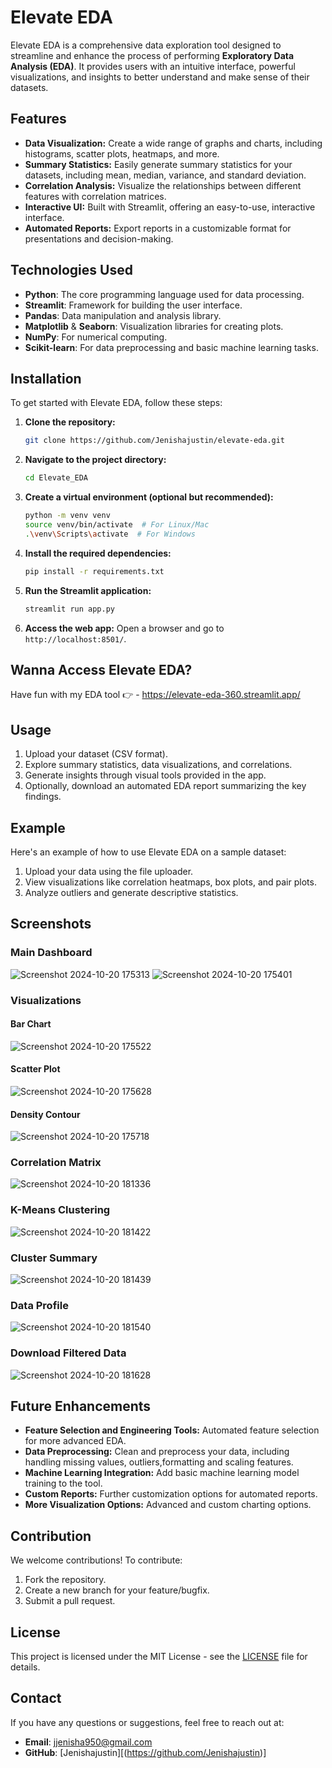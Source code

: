 # Elevate EDA

Elevate EDA is a comprehensive data exploration tool designed to streamline and enhance the process of performing **Exploratory Data Analysis (EDA)**. It provides users with an intuitive interface, powerful visualizations, and insights to better understand and make sense of their datasets.

## Features
- **Data Visualization:** Create a wide range of graphs and charts, including histograms, scatter plots, heatmaps, and more.
- **Summary Statistics:** Easily generate summary statistics for your datasets, including mean, median, variance, and standard deviation.
- **Correlation Analysis:** Visualize the relationships between different features with correlation matrices.
- **Interactive UI:** Built with Streamlit, offering an easy-to-use, interactive interface.
- **Automated Reports:** Export reports in a customizable format for presentations and decision-making.

## Technologies Used
- **Python**: The core programming language used for data processing.
- **Streamlit**: Framework for building the user interface.
- **Pandas**: Data manipulation and analysis library.
- **Matplotlib** & **Seaborn**: Visualization libraries for creating plots.
- **NumPy**: For numerical computing.
- **Scikit-learn**: For data preprocessing and basic machine learning tasks.

## Installation

To get started with Elevate EDA, follow these steps:

1. **Clone the repository:**

    ```bash
    git clone https://github.com/Jenishajustin/elevate-eda.git
    ```

2. **Navigate to the project directory:**

    ```bash
    cd Elevate_EDA
    ```

3. **Create a virtual environment (optional but recommended):**

    ```bash
    python -m venv venv
    source venv/bin/activate  # For Linux/Mac
    .\venv\Scripts\activate  # For Windows
    ```

4. **Install the required dependencies:**

    ```bash
    pip install -r requirements.txt
    ```

5. **Run the Streamlit application:**

    ```bash
    streamlit run app.py
    ```

6. **Access the web app:**
   Open a browser and go to `http://localhost:8501/`.

## Wanna Access Elevate EDA?
Have fun with my EDA tool 👉 - https://elevate-eda-360.streamlit.app/
## Usage

1. Upload your dataset (CSV format).
2. Explore summary statistics, data visualizations, and correlations.
3. Generate insights through visual tools provided in the app.
4. Optionally, download an automated EDA report summarizing the key findings.

## Example

Here's an example of how to use Elevate EDA on a sample dataset:

1. Upload your data using the file uploader.
2. View visualizations like correlation heatmaps, box plots, and pair plots.
3. Analyze outliers and generate descriptive statistics.

## Screenshots

### Main Dashboard
![Screenshot 2024-10-20 175313](https://github.com/user-attachments/assets/bb602f2e-1b43-4f79-bec8-04c545b9950a)
![Screenshot 2024-10-20 175401](https://github.com/user-attachments/assets/99a6de71-b0f6-4a9c-a70c-2d3ca5b9bc28)

### Visualizations
#### Bar Chart
![Screenshot 2024-10-20 175522](https://github.com/user-attachments/assets/70fe15df-b23a-453e-b6c9-9105cae3485c)

#### Scatter Plot
![Screenshot 2024-10-20 175628](https://github.com/user-attachments/assets/957320b9-53f7-470a-8100-96e3f163b40b)

#### Density Contour
![Screenshot 2024-10-20 175718](https://github.com/user-attachments/assets/6ce76283-a050-44c9-a6d1-7765604c5d98)

### Correlation Matrix
![Screenshot 2024-10-20 181336](https://github.com/user-attachments/assets/7a2ee25b-d270-4e8c-8c8b-ac7c2f2a81b0)

### K-Means Clustering
![Screenshot 2024-10-20 181422](https://github.com/user-attachments/assets/7526634f-9830-4ad6-9396-a948e5e4e8d4)

### Cluster Summary
![Screenshot 2024-10-20 181439](https://github.com/user-attachments/assets/7efd0914-11e3-45d4-adef-719e0bd26d98)

### Data Profile
![Screenshot 2024-10-20 181540](https://github.com/user-attachments/assets/a1c844c0-1847-485f-91ca-6c2d4835d14f)

### Download Filtered Data
![Screenshot 2024-10-20 181628](https://github.com/user-attachments/assets/6304c2cd-fc39-4a07-a8d9-d1f4abc0e59c)

## Future Enhancements

- **Feature Selection and Engineering Tools:** Automated feature selection for more advanced EDA.
- **Data Preprocessing:** Clean and preprocess your data, including handling missing values, outliers,formatting and scaling features.
- **Machine Learning Integration:** Add basic machine learning model training to the tool.
- **Custom Reports:** Further customization options for automated reports.
- **More Visualization Options:** Advanced and custom charting options.

## Contribution

We welcome contributions! To contribute:

1. Fork the repository.
2. Create a new branch for your feature/bugfix.
3. Submit a pull request.

## License

This project is licensed under the MIT License - see the [LICENSE](https://github.com/Jenishajustin/Elevate_EDA/blob/main/LICENSE) file for details.

## Contact

If you have any questions or suggestions, feel free to reach out at:

- **Email**: jjenisha950@gmail.com
- **GitHub**: [Jenishajustin][(https://github.com/Jenishajustin)]
